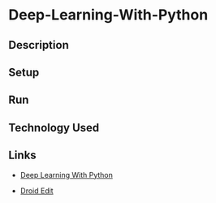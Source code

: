 
# Deep-Learning-With-Python

## Description

## Setup

## Run

## Technology Used

## Links

- [Deep Learning With Python](https://www.amazon.ca/dp/1617294438/ref=cm_sw_r_cp_apa_i_SfdjCb4CFBTJX)

- [Droid Edit](http://www.droidedit.com)
